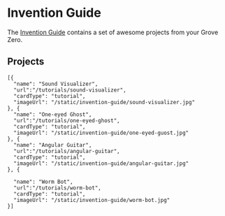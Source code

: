 # Invention Guide

The [Invention Guide](https://github.com/SeeedDocument/Bazzar_Attachment/raw/master/110060822/res/Grove%20Zero%20STEM%20Starter%20Kit%20Invention%20Guidance.pdf) contains a set of awesome projects from your Grove Zero.

## Projects

```codecard
[{
  "name": "Sound Visualizer",
  "url":"/tutorials/sound-visualizer",
  "cardType": "tutorial",
  "imageUrl": "/static/invention-guide/sound-visualizer.jpg"
}, {
  "name": "One-eyed Ghost",
  "url":"/tutorials/one-eyed-ghost",
  "cardType": "tutorial",
  "imageUrl": "/static/invention-guide/one-eyed-guost.jpg"
}, {
  "name": "Angular Guitar",
  "url":"/tutorials/angular-guitar",
  "cardType": "tutorial",
  "imageUrl": "/static/invention-guide/angular-guitar.jpg"
}, {

  "name": "Worm Bot",
  "url":"/tutorials/worm-bot",
  "cardType": "tutorial",
  "imageUrl": "/static/invention-guide/worm-bot.jpg"
}]
```